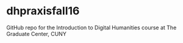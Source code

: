 # dhpraxisfall16
GitHub repo for the Introduction to Digital Humanities course at The Graduate Center, CUNY
